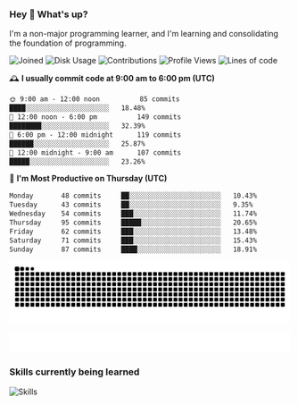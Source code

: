 ### Hey :wave: What's up?

I'm a non-major programming learner, and I'm learning and consolidating the foundation of programming.

<!--START_SECTION:waka-->
![Joined](http://img.shields.io/badge/Joined-6%20years%20ago-6D67E4?style=flat&labelColor=453C67)
![Disk Usage](http://img.shields.io/badge/Github%27s%20Storage-592.2%20MB-FD841F?style=flat&labelColor=E14D2A)
![Contributions](http://img.shields.io/badge/Contributions%20in%202023-68-7DCE13?style=flat&labelColor=2B7A0B)
![Profile Views](http://img.shields.io/badge/Profile%20Views-2-3AB4F2?style=flat&labelColor=0078AA)
![Lines of code](https://img.shields.io/badge/Lines%20of%20code-2%20Million%20Lines%20of%20code-FF8B8B?style=flat&labelColor=EB4747)

🕰️ **I usually commit code at 9:00 am to 6:00 pm (UTC)** 

```text
🌞 9:00 am - 12:00 noon          85 commits     ████░░░░░░░░░░░░░░░░░░░░░   18.48% 
🌆 12:00 noon - 6:00 pm          149 commits    ████████░░░░░░░░░░░░░░░░░   32.39% 
🌃 6:00 pm - 12:00 midnight      119 commits    ██████░░░░░░░░░░░░░░░░░░░   25.87% 
🌙 12:00 midnight - 9:00 am      107 commits    █████░░░░░░░░░░░░░░░░░░░░   23.26%
```
📅 **I'm Most Productive on Thursday (UTC)** 

```text
Monday       48 commits     ██░░░░░░░░░░░░░░░░░░░░░░░   10.43% 
Tuesday      43 commits     ██░░░░░░░░░░░░░░░░░░░░░░░   9.35% 
Wednesday    54 commits     ███░░░░░░░░░░░░░░░░░░░░░░   11.74% 
Thursday     95 commits     █████░░░░░░░░░░░░░░░░░░░░   20.65% 
Friday       62 commits     ███░░░░░░░░░░░░░░░░░░░░░░   13.48% 
Saturday     71 commits     ███░░░░░░░░░░░░░░░░░░░░░░   15.43% 
Sunday       87 commits     ████░░░░░░░░░░░░░░░░░░░░░   18.91%
```

<!--END_SECTION:waka-->

![Snake animation](https://raw.githubusercontent.com/dirname/dirname/output/snake.svg)

![metrics](github-metrics.svg)

### Skills currently being learned

![Skills](https://skillicons.dev/icons?i=linux,rust,go,solidity,typescript,bash,git,postgres,mysql,redis,mongo,docker,kubernetes,grafana,prometheus)
